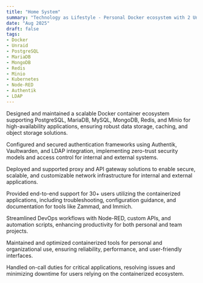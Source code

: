 ```yaml
---
title: "Home System"
summary: "Technology as Lifestyle - Personal Docker ecosystem with 2 Unraid servers"
date: "Aug 2025"
draft: false
tags:
- Docker
- Unraid
- PostgreSQL
- MariaDB
- MongoDB
- Redis
- Minio
- Kubernetes
- Node-RED
- Authentik
- LDAP
---
```


Designed and maintained a scalable Docker container ecosystem supporting PostgreSQL, MariaDB, MySQL, MongoDB, Redis, and Minio for high-availability applications, ensuring robust data storage, caching, and object storage solutions.

Configured and secured authentication frameworks using Authentik, Vaultwarden, and LDAP integration, implementing zero-trust security models and access control for internal and external systems.

Deployed and supported proxy and API gateway solutions to enable secure, scalable, and customizable network infrastructure for internal and external applications.

Provided end-to-end support for 30+ users utilizing the containerized applications, including troubleshooting, configuration guidance, and documentation for tools like Zammad, and Immich.

Streamlined DevOps workflows with Node-RED, custom APIs, and automation scripts, enhancing productivity for both personal and team projects.

Maintained and optimized containerized tools for personal and organizational use, ensuring reliability, performance, and user-friendly interfaces.

Handled on-call duties for critical applications, resolving issues and minimizing downtime for users relying on the containerized ecosystem.
